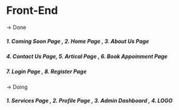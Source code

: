 
# Front-End 


-> Done

##### 1. Coming Soon Page  , 2. Home Page , 3. About Us Page
##### 4. Contact Us Page,  5. Artical Page ,  6. Book Appoinment Page
##### 7. Login Page , 8. Register Page


-> Doing

##### 1. Services Page ,  2. Profile Page , 3. Admin Dashboard , 4. LOGO 

